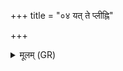 +++
title = "०४ यत् ते प्लीह्नि"

+++
<details><summary>मूलम् (GR)</summary>

यत् ते प्लीह्नि दौर्भाग्यं +++(Bhatt. pihni (⟨ plīhni?))+++  
यद् वा यकनि वृक्कयोः ।  
(…) ॥ +++(see 16.147.1cd)+++
</details>
